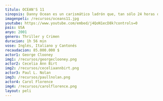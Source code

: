 ```yaml
---
titulo: OCEAN'S 11
sinopsis: Danny Ocean es un carismático ladrón que, tan sólo 24 horas después de cumplir una larga condena en prisión, ya está planeando su próximo delito. Su objetivo, realizar el mayor atraco de casinos de la historia. Para ello formará un equipo de once hombres, cada uno de ellos el mejor en su campo. Sin embargo surgirá un problema inesperado. El dueño de los locales, Terry Benedic, está saliendo con Tess, su ex-mujer.
imagenpeli: /recursos/oceans11.jpg
youtube: https://www.youtube.com/embed/j4QoN1ecD8k?controls=0
pais: USA
anyo: 2001
genero: Thriller y Crimen
duracion: 1h 56 min
vose: Inglés, Italiano y Cantonés
recaudacion: 85.000.000 $
actor1: George Clooney
img1: /recursos/georgeclooney.png
actor2: Cecelia Ann Birt
img2: /recursos/ceceliaannbirt.png
actor3: Paul L. Nolan
img3: /recursos/paullnolan.png
actor4: Carol Florence
img4: /recursos/carolflorence.png
layout: peli
---
```

